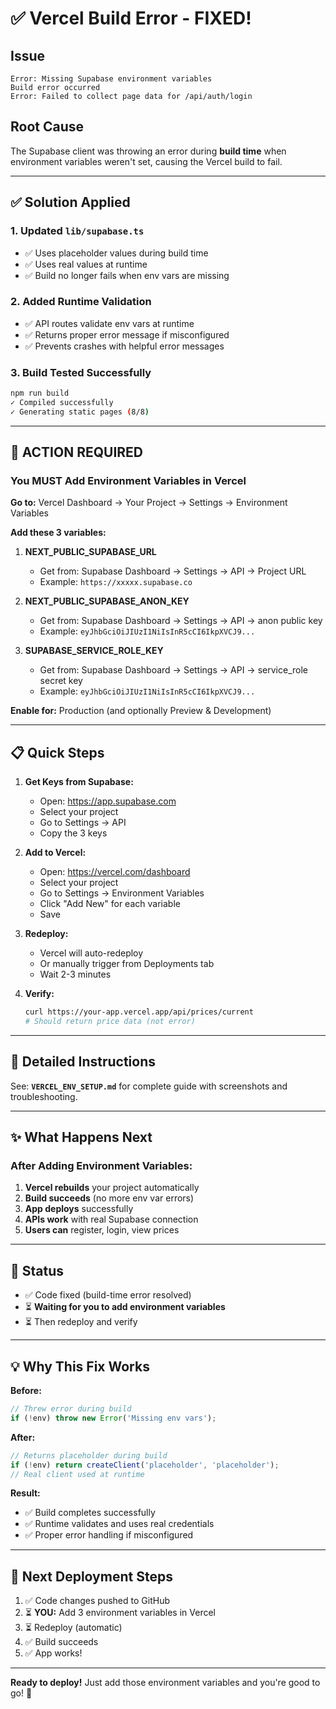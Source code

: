 # ✅ Vercel Build Error - FIXED!

## Issue
```
Error: Missing Supabase environment variables
Build error occurred
Error: Failed to collect page data for /api/auth/login
```

## Root Cause
The Supabase client was throwing an error during **build time** when environment variables weren't set, causing the Vercel build to fail.

---

## ✅ Solution Applied

### 1. Updated `lib/supabase.ts`
- ✅ Uses placeholder values during build time
- ✅ Uses real values at runtime
- ✅ Build no longer fails when env vars are missing

### 2. Added Runtime Validation
- ✅ API routes validate env vars at runtime
- ✅ Returns proper error message if misconfigured
- ✅ Prevents crashes with helpful error messages

### 3. Build Tested Successfully
```bash
npm run build
✓ Compiled successfully
✓ Generating static pages (8/8)
```

---

## 🚨 ACTION REQUIRED

### You MUST Add Environment Variables in Vercel

**Go to:** Vercel Dashboard → Your Project → Settings → Environment Variables

**Add these 3 variables:**

1. **NEXT_PUBLIC_SUPABASE_URL**
   - Get from: Supabase Dashboard → Settings → API → Project URL
   - Example: `https://xxxxx.supabase.co`

2. **NEXT_PUBLIC_SUPABASE_ANON_KEY**
   - Get from: Supabase Dashboard → Settings → API → anon public key
   - Example: `eyJhbGciOiJIUzI1NiIsInR5cCI6IkpXVCJ9...`

3. **SUPABASE_SERVICE_ROLE_KEY**
   - Get from: Supabase Dashboard → Settings → API → service_role secret key
   - Example: `eyJhbGciOiJIUzI1NiIsInR5cCI6IkpXVCJ9...`

**Enable for:** Production (and optionally Preview & Development)

---

## 📋 Quick Steps

1. **Get Keys from Supabase:**
   - Open: https://app.supabase.com
   - Select your project
   - Go to Settings → API
   - Copy the 3 keys

2. **Add to Vercel:**
   - Open: https://vercel.com/dashboard
   - Select your project
   - Go to Settings → Environment Variables
   - Click "Add New" for each variable
   - Save

3. **Redeploy:**
   - Vercel will auto-redeploy
   - Or manually trigger from Deployments tab
   - Wait 2-3 minutes

4. **Verify:**
   ```bash
   curl https://your-app.vercel.app/api/prices/current
   # Should return price data (not error)
   ```

---

## 📖 Detailed Instructions

See: **`VERCEL_ENV_SETUP.md`** for complete guide with screenshots and troubleshooting.

---

## ✨ What Happens Next

### After Adding Environment Variables:

1. **Vercel rebuilds** your project automatically
2. **Build succeeds** (no more env var errors)
3. **App deploys** successfully
4. **APIs work** with real Supabase connection
5. **Users can** register, login, view prices

---

## 🎯 Status

- ✅ Code fixed (build-time error resolved)
- ⏳ **Waiting for you to add environment variables**
- ⏳ Then redeploy and verify

---

## 💡 Why This Fix Works

**Before:**
```typescript
// Threw error during build
if (!env) throw new Error('Missing env vars');
```

**After:**
```typescript
// Returns placeholder during build
if (!env) return createClient('placeholder', 'placeholder');
// Real client used at runtime
```

**Result:**
- ✅ Build completes successfully
- ✅ Runtime validates and uses real credentials
- ✅ Proper error handling if misconfigured

---

## 🚀 Next Deployment Steps

1. ✅ Code changes pushed to GitHub
2. ⏳ **YOU:** Add 3 environment variables in Vercel
3. ⏳ Redeploy (automatic)
4. ✅ Build succeeds
5. ✅ App works!

---

**Ready to deploy!** Just add those environment variables and you're good to go! 🎉
